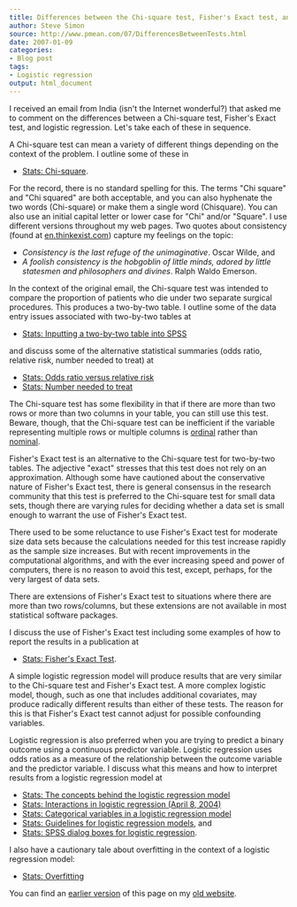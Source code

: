 ```yaml
---
title: Differences between the Chi-square test, Fisher's Exact test, and logistic regression
author: Steve Simon
source: http://www.pmean.com/07/DifferencesBetweenTests.html
date: 2007-01-09
categories:
- Blog post
tags:
- Logistic regression
output: html_document
---
```


I received an email from India (isn't the Internet wonderful?) that asked me to comment on the differences between a Chi-square test, Fisher's Exact test, and logistic regression. Let's take each of these in sequence.

A Chi-square test can mean a variety of different things depending on the context of the problem. I outline some of these in

+ [Stats: Chi-square][sim3].

For the record, there is no standard spelling for this. The terms "Chi square" and "Chi squared" are both acceptable, and you can also hyphenate the two words (Chi-square) or make them a single word (Chisquare). You can also use an initial capital letter or lower case for "Chi" and/or "Square". I use different versions throughout my web pages. Two quotes about consistency (found at [en.thinkexist.com](http://en.thinkexist.com)) capture my feelings on the topic:

+ *Consistency is the last refuge of the unimaginative*. Oscar Wilde, and
+ *A foolish consistency is the hobgoblin of little minds, adored by little statesmen and philosophers and divines*. Ralph Waldo Emerson.

In the context of the original email, the Chi-square test was intended to compare the proportion of patients who die under two separate surgical procedures. This produces a two-by-two table. I outline some of the data entry issues associated with two-by-two tables at

+ [Stats: Inputting a two-by-two table into SPSS][sim4]

and discuss some of the alternative statistical summaries (odds ratio, relative risk, number needed to treat) at

+ [Stats: Odds ratio versus relative risk][sim5]
+ [Stats: Number needed to treat][sim6]

The Chi-square test has some flexibility in that if there are more than two rows or more than two columns in your table, you can still use this test. Beware, though, that the Chi-square test can be inefficient if the variable representing multiple rows or multiple columns is [ordinal][sim7] rather than [nominal][sim8].

Fisher's Exact test is an alternative to the Chi-square test for two-by-two tables. The adjective "exact" stresses that this test does not rely on an approximation. Although some have cautioned about the conservative nature of Fisher's Exact test, there is general consensus in the research community that this test is preferred to the Chi-square test for small data sets, though there are varying rules for deciding whether a data set is small enough to warrant the use of Fisher's Exact test.

There used to be some reluctance to use Fisher's Exact test for moderate size data sets because the calculations needed for this test increase rapidly as the sample size increases. But with recent improvements in the computational algorithms, and with the ever increasing speed and power of computers, there is no reason to avoid this test, except, perhaps, for the very largest of data sets.

There are extensions of Fisher's Exact test to situations where there are more than two rows/columns, but these extensions are not available in most statistical software packages.

I discuss the use of Fisher's Exact test including some examples of how to report the results in a publication at

+ [Stats: Fisher's Exact Test][sim9].

A simple logistic regression model will produce results that are very similar to the Chi-square test and Fisher's Exact test. A more complex logistic model, though, such as one that includes additional covariates, may produce radically different results than either of these tests. The reason for this is that Fisher's Exact test cannot adjust for possible confounding variables.

Logistic regression is also preferred when you are trying to predict a binary outcome using a continuous predictor variable. Logistic regression uses odds ratios as a measure of the relationship between the outcome variable and the predictor variable. I discuss what this means and how to interpret results from a logistic regression model at

+ [Stats: The concepts behind the logistic regression model][sima]
+ [Stats: Interactions in logistic regression (April 8, 2004)][simb]
+ [Stats: Categorical variables in a logistic regression model][simc]
+ [Stats: Guidelines for logistic regression models][simd], and
+ [Stats: SPSS dialog boxes for logistic regression][sime].

I also have a cautionary tale about overfitting in the context of a logistic regression model:

+ [Stats: Overfitting][simf]

You can find an [earlier version][sim1] of this page on my [old website][sim2].

[sim1]: http://www.pmean.com/07/DifferenceBetweenTests.html
[sim2]: http://www.pmean.com

[sim3]: http://www.pmean.com/99/chisquared.html
[sim4]: http://www.pmean.com/99/table.html
[sim5]: http://www.pmean.com/01/oddsratio.html
[sim6]: http://www.pmean.com/00/nnt.html
[sim7]: http://www.pmean.com/definitions/ordinal.htm
[sim8]: http://www.pmean.com/definitions/nominal.htm
[sim9]: http://www.pmean.com/00/fishers.html

[sima]: http://www.pmean.com/02/logist_concepts.html
[simb]: http://www.pmean.com/04/interactions.html
[simc]: http://www.pmean.com/04/categorical.html
[simd]: http://www.pmean.com/99/logistic.html
[sime]: http://www.pmean.com/02/logist_spss.html
[simf]: http://new.pmean.com/overfit-models/
